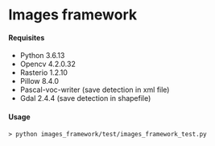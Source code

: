 # Images framework

#### Requisites
- Python 3.6.13
- Opencv 4.2.0.32
- Rasterio 1.2.10
- Pillow 8.4.0
- Pascal-voc-writer (save detection in xml file)
- Gdal 2.4.4 (save detection in shapefile)

#### Usage
```
> python images_framework/test/images_framework_test.py
```
